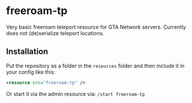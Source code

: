 # freeroam-tp

Very basic freeroam teleport resource for GTA Network servers. Currently does not (de)serialize teleport locations.

## Installation

Put the repository as a folder in the `resources` folder and then include it in your config like this:

```XML
<resource src="freeroam-tp" />
```

Or start it via the admin resource via: `/start freeroam-tp`
